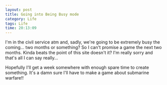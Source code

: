 ```yaml
---
layout: post
title: Going into Being Busy mode
category: Life
tags: Life
time: 20:13:09
---
```

I'm in the civil service atm and, sadly, we're going to be extremely busy the coming... two months or something? So I can't promise a game the next two months. Kinda beats the point of this site doesn't it? I'm really sorry and that's all I can say really...

Hopefully I'll get a week somewhere with enough spare time to create something. It's a damn sure I'll have to make a game about submarine warfare!!

